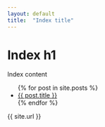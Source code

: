 ```yaml
---
layout: default
title:  "Index title"
---
```


# Index h1

Index content

<ul>
  {% for post in site.posts %}
    <li>
      <a href="/manchester-patterns-group-site{{ post.url }}">{{ post.title }}</a>
    </li>
  {% endfor %}
</ul>

{{ site.url }}
